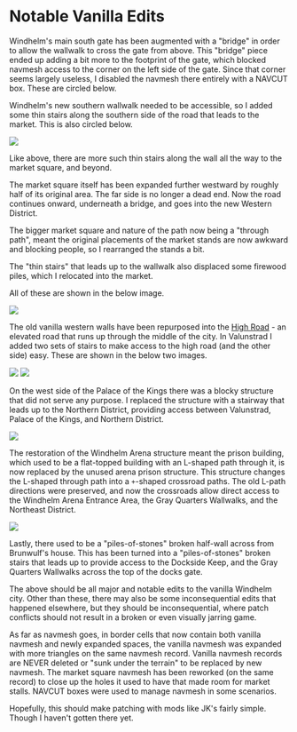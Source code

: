 # Notable Vanilla Edits

Windhelm's main south gate has been augmented with a "bridge" in order to allow the wallwalk to cross the gate from above. This "bridge" piece ended up adding a bit more to the footprint of the gate, which blocked navmesh access to the corner on the left side of the gate. Since that corner seems largely useless, I disabled the navmesh there entirely with a NAVCUT box. These are circled below.

Windhelm's new southern wallwalk needed to be accessible, so I added some thin stairs along the southern side of the road that leads to the market. This is also circled below.

![](/windhelm/pics/vanillaedit01.png?raw=true)

Like above, there are more such thin stairs along the wall all the way to the market square, and beyond.

The market square itself has been expanded further westward by roughly half of its original area. The far side is no longer a dead end. Now the road continues onward, underneath a bridge, and goes into the new Western District.

The bigger market square and nature of the path now being a "through path", meant the original placements of the market stands are now awkward and blocking people, so I rearranged the stands a bit.

The "thin stairs" that leads up to the wallwalk also displaced some firewood piles, which I relocated into the market.

All of these are shown in the below image.

![](/windhelm/pics/vanillaedit02.png?raw=true)

The old vanilla western walls have been repurposed into the [High Road](/windhelm/details/western/highroad.md) - an elevated road that runs up through the middle of the city. In Valunstrad I added two sets of stairs to make access to the high road (and the other side) easy. These are shown in the below two images.

![](/windhelm/pics/vanillaedit03.png?raw=true)
![](/windhelm/pics/vanillaedit04.png?raw=true)

On the west side of the Palace of the Kings there was a blocky structure that did not serve any purpose. I replaced the structure with a stairway that leads up to the Northern District, providing access between Valunstrad, Palace of the Kings, and Northern District.

![](/windhelm/pics/vanillaedit05.png?raw=true)

The restoration of the Windhelm Arena structure meant the prison building, which used to be a flat-topped building with an L-shaped path through it, is now replaced by the unused arena prison structure. This structure changes the L-shaped through path into a `+`-shaped crossroad paths. The old L-path directions were preserved, and now the crossroads allow direct access to the Windhelm Arena Entrance Area, the Gray Quarters Wallwalks, and the Northeast District.

![](/windhelm/pics/vanillaedit06.png?raw=true)

Lastly, there used to be a "piles-of-stones" broken half-wall across from Brunwulf's house. This has been turned into a "piles-of-stones" broken stairs that leads up to provide access to the Dockside Keep, and the Gray Quarters Wallwalks across the top of the docks gate.

The above should be all major and notable edits to the vanilla Windhelm city. Other than these, there may also be some inconsequential edits that happened elsewhere, but they should be inconsequential, where patch conflicts should not result in a broken or even visually jarring game.

As far as navmesh goes, in border cells that now contain both vanilla navmesh and newly expanded spaces, the vanilla navmesh was expanded with more triangles on the same navmesh record. Vanilla navmesh records are NEVER deleted or "sunk under the terrain" to be replaced by new navmesh. The market square navmesh has been reworked (on the same record) to close up the holes it used to have that made room for market stalls. NAVCUT boxes were used to manage navmesh in some scenarios.

Hopefully, this should make patching with mods like JK's fairly simple. Though I haven't gotten there yet.